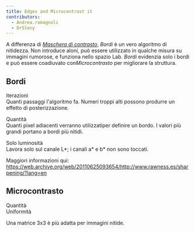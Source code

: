 ```yaml
---
title: Edges and Microcontrast it
contributors:
  - Andrea.romagnoli
  - DrSlony
---
```


A differenza di *[Maschera di
contrasto](Sharpening/it#Unsharp_Mask.md)*, *Bordi* è un vero
algoritmo di nitidezza. Non introduce aloni, può essere utilizzato in
qualche misura su immagini rumorose, e funziona nello spazio Lab.
*Bordi* evidenzia solo i bordi e può essere coadiuvato
con*Microcontrasto* per migliorare la struttura.

## Bordi

iterazioni  
Quanti passaggi l'algoritmo fa. Numeri troppi alti possono produrre un
effetto di posterizzazione.

Quantità  
Quanti pixel adiacenti verranno utilizzatiper definire un bordo. I
valori più grandi portano a bordi più nitidi.

Solo luminosità  
Lavora solo sul canale L\*; i canali a\* e b\* non sono toccati.

Maggiori informazioni qui:
<https://web.archive.org/web/20110625093654/http://www.rawness.es/sharpening/?lang=en>

## Microcontrasto

Quantità  
Uniformità  

Una matrice 3x3 è più adatta per immagini nitide.
